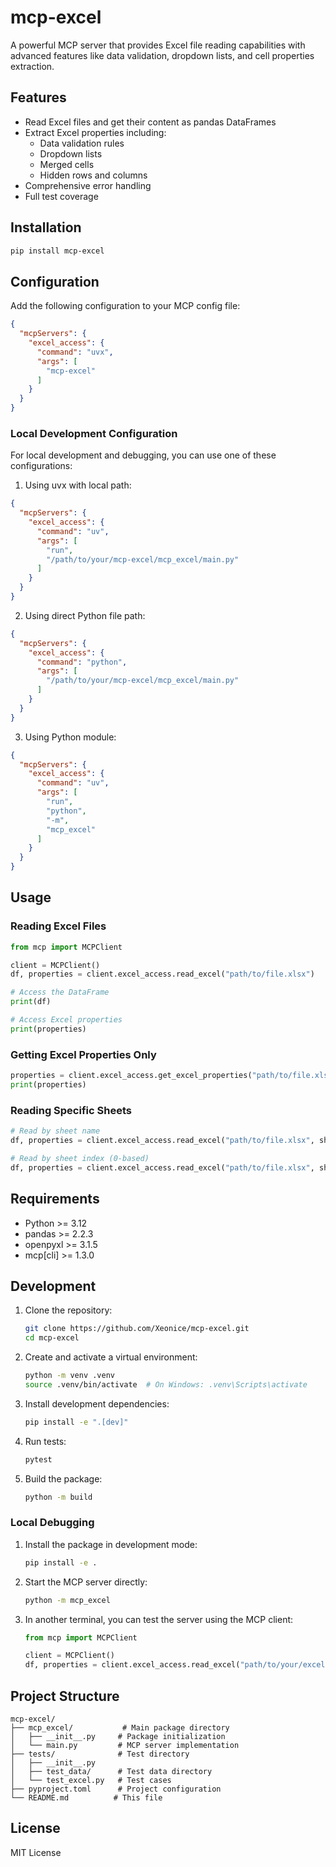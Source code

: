 # mcp-excel

A powerful MCP server that provides Excel file reading capabilities with advanced features like data validation, dropdown lists, and cell properties extraction.

## Features

- Read Excel files and get their content as pandas DataFrames
- Extract Excel properties including:
  - Data validation rules
  - Dropdown lists
  - Merged cells
  - Hidden rows and columns
- Comprehensive error handling
- Full test coverage

## Installation

```bash
pip install mcp-excel
```

## Configuration

Add the following configuration to your MCP config file:

```json
{
  "mcpServers": {
    "excel_access": {
      "command": "uvx",
      "args": [
        "mcp-excel"
      ]
    }
  }
}
```

### Local Development Configuration

For local development and debugging, you can use one of these configurations:

1. Using uvx with local path:
```json
{
  "mcpServers": {
    "excel_access": {
      "command": "uv",
      "args": [
        "run",
        "/path/to/your/mcp-excel/mcp_excel/main.py"
      ]
    }
  }
}
```

2. Using direct Python file path:
```json
{
  "mcpServers": {
    "excel_access": {
      "command": "python",
      "args": [
        "/path/to/your/mcp-excel/mcp_excel/main.py"
      ]
    }
  }
}
```

3. Using Python module:
```json
{
  "mcpServers": {
    "excel_access": {
      "command": "uv",
      "args": [
        "run",
        "python",
        "-m",
        "mcp_excel"
      ]
    }
  }
}
```

## Usage

### Reading Excel Files

```python
from mcp import MCPClient

client = MCPClient()
df, properties = client.excel_access.read_excel("path/to/file.xlsx")

# Access the DataFrame
print(df)

# Access Excel properties
print(properties)
```

### Getting Excel Properties Only

```python
properties = client.excel_access.get_excel_properties("path/to/file.xlsx")
print(properties)
```

### Reading Specific Sheets

```python
# Read by sheet name
df, properties = client.excel_access.read_excel("path/to/file.xlsx", sheet_name="Sheet2")

# Read by sheet index (0-based)
df, properties = client.excel_access.read_excel("path/to/file.xlsx", sheet_name=1)
```

## Requirements

- Python >= 3.12
- pandas >= 2.2.3
- openpyxl >= 3.1.5
- mcp[cli] >= 1.3.0

## Development

1. Clone the repository:
   ```bash
   git clone https://github.com/Xeonice/mcp-excel.git
   cd mcp-excel
   ```

2. Create and activate a virtual environment:
   ```bash
   python -m venv .venv
   source .venv/bin/activate  # On Windows: .venv\Scripts\activate
   ```

3. Install development dependencies:
   ```bash
   pip install -e ".[dev]"
   ```

4. Run tests:
   ```bash
   pytest
   ```

5. Build the package:
   ```bash
   python -m build
   ```

### Local Debugging

1. Install the package in development mode:
   ```bash
   pip install -e .
   ```

2. Start the MCP server directly:
   ```bash
   python -m mcp_excel
   ```

3. In another terminal, you can test the server using the MCP client:
   ```python
   from mcp import MCPClient
   
   client = MCPClient()
   df, properties = client.excel_access.read_excel("path/to/your/excel/file.xlsx")
   ```

## Project Structure

```
mcp-excel/
├── mcp_excel/           # Main package directory
│   ├── __init__.py     # Package initialization
│   └── main.py         # MCP server implementation
├── tests/              # Test directory
│   ├── __init__.py
│   ├── test_data/      # Test data directory
│   └── test_excel.py   # Test cases
├── pyproject.toml      # Project configuration
└── README.md          # This file
```

## License

MIT License
